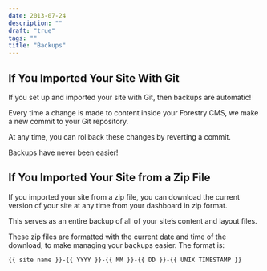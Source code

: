 ```yaml
---
date: 2013-07-24
description: ""
draft: "true"
tags: ""
title: "Backups"
---
```

## If You Imported Your Site With Git
If you set up and imported your site with Git, then backups are automatic!

Every time a change is made to content inside your Forestry CMS, we make a new commit to your Git repository. 

At any time, you can rollback these changes by reverting a commit.

Backups have never been easier!

## If You Imported Your Site from a Zip File
If you imported your site from a zip file, you can download the current version of your site at any time from your dashboard in zip format. 

This serves as an entire backup of all of your site’s content and layout files.

These zip files are formatted with the current date and time of the download, to make managing your backups easier. The format is:

	{{ site name }}-{{ YYYY }}-{{ MM }}-{{ DD }}-{{ UNIX TIMESTAMP }}